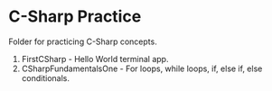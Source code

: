 # C-Sharp Practice
Folder for practicing C-Sharp concepts.

1. FirstCSharp - Hello World terminal app.
2. CSharpFundamentalsOne - For loops, while loops, if, else if, else conditionals.